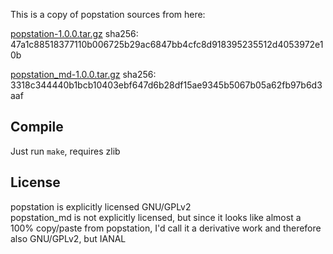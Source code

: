 This is a copy of popstation sources from here:

[popstation-1.0.0.tar.gz](https://storage.googleapis.com/google-code-archive-downloads/v2/code.google.com/leandroufcgprojects/popstation-1.0.0.tar.gz)
sha256: 47a1c88518377110b006725b29ac6847bb4cfc8d918395235512d4053972e10b

[popstation_md-1.0.0.tar.gz](https://storage.googleapis.com/google-code-archive-downloads/v2/code.google.com/leandroufcgprojects/popstation_md-1.0.0.tar.gz)
sha256: 3318c344440b1bcb10403ebf647d6b28df15ae9345b5067b05a62fb97b6d3aaf

Compile
-------
Just run `make`, requires zlib

License
-------
popstation is explicitly licensed GNU/GPLv2  
popstation_md is not explicitly licensed, but since it looks like almost a 100% copy/paste from popstation,
I'd call it a derivative work and therefore also GNU/GPLv2, but IANAL
